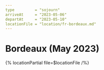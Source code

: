 ```yaml
---
type         = "sojourn"
arriveAt     = "2023-05-06"
departAt     = "2023-05-10"
locationFile = "location/fr-bordeaux.md"
---
```


# Bordeaux (May 2023)

{% locationPartial file=$locationFile /%} 
